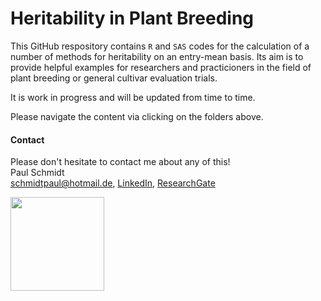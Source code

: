 # Heritability in Plant Breeding
This GitHub respository contains `R` and `SAS` codes for the calculation of a number of methods for heritability on an entry-mean basis. Its aim is to provide helpful examples for researchers and practicioners in the field of plant breeding or general cultivar evaluation trials.

It is work in progress and will be updated from time to time.

Please navigate the content via clicking on the folders above.

#### Contact
Please don't hesitate to contact me about any of this! <br />
Paul Schmidt <br />
schmidtpaul@hotmail.de, 
[LinkedIn](https://www.linkedin.com/in/schmidtpaul1989/), 
[ResearchGate](https://www.researchgate.net/profile/Paul_Schmidt17)

<img src="https://www.uni-hohenheim.de/fileadmin/uni_hohenheim/Intranet_MA/Hochschulkommunikation/Corporate-Design/Logo/Uni-Hohenheim-Logo-Blau-EN.jpg" data-canonical-src="https://www.uni-hohenheim.de/fileadmin/uni_hohenheim/Intranet_MA/Hochschulkommunikation/Corporate-Design/Logo/Uni-Hohenheim-Logo-Blau-EN.jpg" height="150" />

